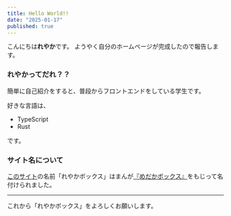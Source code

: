 ```yaml
---
title: Hello World!!
date: "2025-01-17"
published: true
---
```

こんにちは**れやか**です。
ようやく自分のホームページが完成したので報告します。


### れやかってだれ？？
簡単に自己紹介をすると、普段からフロントエンドをしている学生です。

好きな言語は、

- TypeScript
- Rust

です。



### サイト名について

[このサイト](https://reyalka.pages.dev)の名前「れやかボックス」はまんが[『めだかボックス』](https://ja.wikipedia.org/wiki/%E3%82%81%E3%81%A0%E3%81%8B%E3%83%9C%E3%83%83%E3%82%AF%E3%82%B9)をもじって名付けられました。

---


これから「れやかボックス」をよろしくお願いします。

